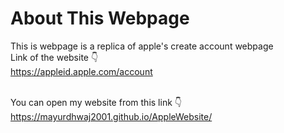 # About This Webpage
This is webpage is a replica of apple's create account webpage <br/>
Link of the website 👇<br/>
https://appleid.apple.com/account<br/><br/>

You can open my website from this link 👇<br/>
https://mayurdhwaj2001.github.io/AppleWebsite/
